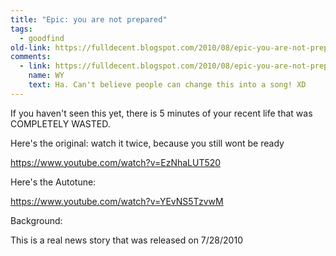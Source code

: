 ```yaml
---
title: "Epic: you are not prepared"
tags:
  - goodfind 
old-link: https://fulldecent.blogspot.com/2010/08/epic-you-are-not-prepared.html
comments:
  - link: https://fulldecent.blogspot.com/2010/08/epic-you-are-not-prepared.html#comment-2251335063296642900
    name: WY
    text: Ha. Can't believe people can change this into a song! XD
---
```


If you haven't seen this yet, there is 5 minutes of your recent life that was COMPLETELY WASTED.

Here's the original: watch it twice, because you still wont be ready

<https://www.youtube.com/watch?v=EzNhaLUT520>

Here's the Autotune:

<https://www.youtube.com/watch?v=YEvNS5TzvwM>

Background:

This is a real news story that was released on 7/28/2010
